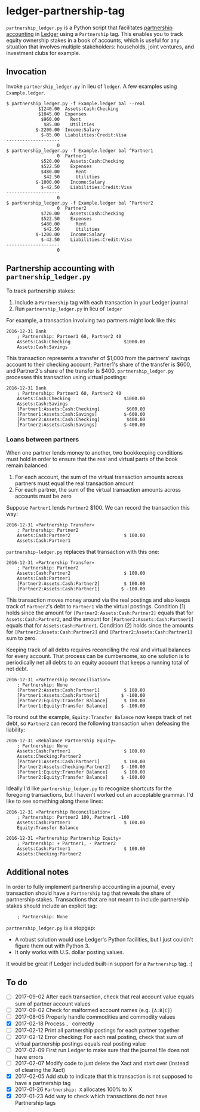 # ledger-partnership-tag #

`partnership_ledger.py` is a Python script that facilitates
[partnership accounting](https://en.wikipedia.org/wiki/Partnership_accounting)
in [Ledger](http://www.ledger-cli.org/) using a `Partnership` tag. This
enables you to track equity ownership stakes in a book of accounts,
which is useful for any situation that involves multiple stakeholders:
households, joint ventures, and investment clubs for example.

## Invocation ##

Invoke `partnership_ledger.py` in lieu of `ledger`. A few examples using
`Example.ledger`.

    $ partnership_ledger.py -f Example.ledger bal --real
                $1240.00  Assets:Cash:Checking
                $1045.00  Expenses
                 $960.00    Rent
                  $85.00    Utilities
               $-2200.00  Income:Salary
                 $-85.00  Liabilities:Credit:Visa
    --------------------
                       0
    $ partnership_ledger.py -f Example.ledger bal ^Partner1
                       0  Partner1
                 $520.00    Assets:Cash:Checking
                 $522.50    Expenses
                 $480.00      Rent
                  $42.50      Utilities
               $-1000.00    Income:Salary
                 $-42.50    Liabilities:Credit:Visa
    --------------------
                       0
    $ partnership_ledger.py -f Example.ledger bal ^Partner2
                       0  Partner2
                 $720.00    Assets:Cash:Checking
                 $522.50    Expenses
                 $480.00      Rent
                  $42.50      Utilities
               $-1200.00    Income:Salary
                 $-42.50    Liabilities:Credit:Visa
    --------------------
                       0

## Partnership accounting with `partnership_ledger.py` ##

To track partnership stakes:

1. Include a `Partnership` tag with each transaction in your Ledger
   journal
2. Run `partnership_ledger.py` in lieu of `ledger`

For example, a transaction involving two partners might look like this:

    2016-12-31 Bank
        ; Partnership: Partner1 60, Partner2 40
	    Assets:Cash:Checking                    $1000.00
	    Assets:Cash:Savings

This transaction represents a transfer of $1,000 from the partners'
savings account to their checking account; Partner1's share of the
transfer is $600, and Partner2's share of the transfer is $400.
`partnership_ledger.py` processes this transaction using virtual
postings:

    2016-12-31 Bank
        ; Partnership: Partner1 60, Partner2 40
	    Assets:Cash:Checking                    $1000.00
	    Assets:Cash:Savings
	    [Partner1:Assets:Cash:Checking]          $600.00
	    [Partner1:Assets:Cash:Savings]          $-600.00
	    [Partner2:Assets:Cash:Checking]          $400.00
	    [Partner2:Assets:Cash:Savings]          $-400.00

### Loans between partners

When one partner lends money to another, two bookkeeping conditions
must hold in order to ensure that the real and virtual parts of the
book remain balanced:

1.  For each account, the sum of the virtual transaction amounts
    across partners must equal the real transaction amount
2.  For each partner, the sum of the virtual transaction amounts
    across accounts must be zero

Suppose `Partner1` lends `Partner2` $100. We can record the
transaction this way:

    2016-12-31 »Partnership Transfer«
        ; Partnership: Partner2
        Assets:Cash:Partner2                    $ 100.00
        Assets:Cash:Partner1

`partnership-ledger.py` replaces that transaction with this one:

    2016-12-31 »Partnership Transfer«
        ; Partnership: Partner2
        Assets:Cash:Partner2                    $ 100.00
        Assets:Cash:Partner1
        [Partner2:Assets:Cash:Partner2]         $ 100.00
        [Partner2:Assets:Cash:Partner1]        $ -100.00

This transaction moves money around via the real postings and also
keeps track of `Partner2`'s debt to `Partner1` via the virtual
postings. Condition (1) holds since the amount for
`[Partner2:Assets:Cash:Partner2]` equals that for
`Assets:Cash:Partner2`, and the amount for
`[Partner2:Assets:Cash:Partner1]` equals that for
`Assets:Cash:Partner1`. Condition (2) holds since the amounts for
`[Partner2:Assets:Cash:Partner2]` and
`[Partner2:Assets:Cash:Partner1]` sum to zero.

Keeping track of all debts requires reconciling the real and virtual
balances for every account. That process can be cumbersome, so one
solution is to periodically net all debts to an equity account that
keeps a running total of net debt.

    2016-12-31 »Partnership Reconciliation«
        ; Partnership: None
        [Partner2:Assets:Cash:Partner1]         $ 100.00
        [Partner1:Assets:Cash:Partner1]        $ -100.00
        [Partner2:Equity:Transfer Balance]      $ 100.00
        [Partner1:Equity:Transfer Balance]     $ -100.00

To round out the example, `Equity:Transfer Balance` now keeps track of
net debt, so `Partner2` can record the following transaction when
defeasing the liability:

    2016-12-31 »Rebalance Partnership Equity«
        ; Partnership: None
        Assets:Cash:Partner1                    $ 100.00
        Assets:Checking:Partner2
        [Partner1:Assets:Cash:Partner1]         $ 100.00
        [Partner2:Assets:Checking:Partner2]    $ -100.00
        [Partner1:Equity:Transfer Balance]      $ 100.00
        [Partner2:Equity:Transfer Balance]     $ -100.00

Ideally I'd like `partnership_ledger.py` to recognize shortcuts for
the foregoing transactions, but I haven't worked out an acceptable
grammar. I'd like to see something along these lines:

    2016-12-31 »Partnership Reconciliation«
        ; Partnership: Partner2 100, Partner1 -100
        Assets:Cash:Partner1                    $ 100.00
        Equity:Transfer Balance

    2016-12-31 »Partnership Partnership Equity«
        ; Partnership: + Partner1, - Partner2
        Assets:Cash:Partner1                    $ 100.00
        Assets:Checking:Partner2

## Additional notes ##

In order to fully implement partnership accounting in a journal, every
transaction should have a `Partnership` tag that reveals the share of
partnership stakes. Transactions that are not meant to include
partnership stakes should include an explicit tag:

        ; Partnership: None

`partnership_ledger.py` is a stopgap:

- A robust solution would use Ledger's Python facilities, but I just
  couldn't figure them out with Python 3.
- It only works with U.S. dollar posting values.

It would be great if Ledger included built-in support for a
`Partnership` tag. :)

## To do ##

- [ ] 2017-09-02 After each transaction, check that real account value
  equals sum of partner account values
- [ ] 2017-09-02 Check for malformed account names (e.g. `[A:B]C]`)
- [ ] 2017-08-05 Properly handle commodities and commodity values
- [x] 2017-02-18 Process `、` correctly
- [ ] 2017-02-12 Print all partnership postings for each partner
  together
- [ ] 2017-02-12 Error checking: For each real posting, check that sum
  of virtual partnership postings equals real posting value
- [ ] 2017-02-09 First run Ledger to make sure that the journal file
  does not have errors
- [ ] 2017-02-07 Modify code to just delete the Xact and start over
  (instead of clearing the Xact)
- [x] 2017-02-05 Add stub to indicate that this transaction is not
  supposed to have a partnership tag
- [x] 2017-01-26 `Partnership: X` allocates 100% to X
- [x] 2017-01-23 Add way to check which transactions do not have
  Partnership tags
